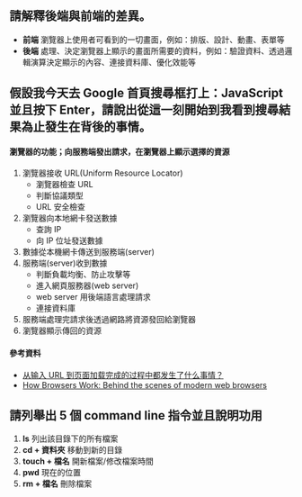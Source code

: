 ## 請解釋後端與前端的差異。
- **前端** 瀏覽器上使用者可看到的一切畫面，例如：排版、設計、動畫、表單等
- **後端** 處理、決定瀏覽器上顯示的畫面所需要的資料，例如：驗證資料、透過邏輯演算決定顯示的內容、連接資料庫、優化效能等

## 假設我今天去 Google 首頁搜尋框打上：JavaScript 並且按下 Enter，請說出從這一刻開始到我看到搜尋結果為止發生在背後的事情。
#### 瀏覽器的功能；向服務端發出請求，在瀏覽器上顯示選擇的資源
1. 瀏覽器接收 URL(Uniform Resource Locator)
    - 瀏覽器檢查 URL
    - 判斷協議類型
    - URL 安全檢查
2. 瀏覽器向本地網卡發送數據
    - 查詢 IP
    - 向 IP 位址發送數據
3. 數據從本機網卡傳送到服務端(server)
4. 服務端(server)收到數據
    - 判斷負載均衡、防止攻擊等
    - 進入網頁服務器(web server)
    - web server 用後端語言處理請求
    - 連接資料庫
5. 服務端處理完請求後透過網路將資源發回給瀏覽器
6. 瀏覽器顯示傳回的資源

#### 參考資料
- [从输入 URL 到页面加载完成的过程中都发生了什么事情？](http://fex.baidu.com/blog/2014/05/what-happen/)
- [How Browsers Work: Behind the scenes of modern web browsers](https://www.html5rocks.com/zh/tutorials/internals/howbrowserswork/#The_browser_main_functionality)


## 請列舉出 5 個 command line 指令並且說明功用
1. **ls** 列出該目錄下的所有檔案
2. **cd + 資料夾** 移動到新的目錄
3. **touch + 檔名** 開新檔案/修改檔案時間
4. **pwd** 現在的位置
5. **rm + 檔名** 刪除檔案 